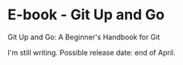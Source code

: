 # E-book - Git Up and Go
Git Up and Go: A Beginner's Handbook for Git

I'm still writing. Possible release date: end of April.
